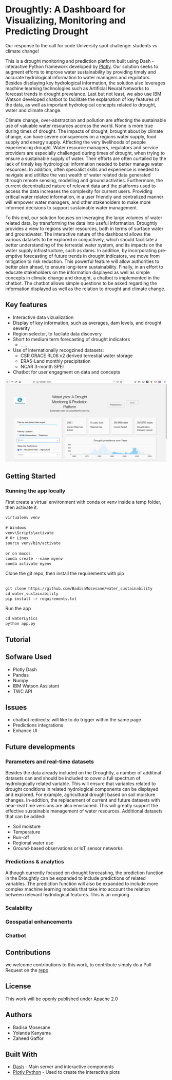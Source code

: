 # Droughtly: A Dashboard for Visualizing, Monitoring and Predicting Drought 

Our response to the call for code University spot challenge: students vs climate change!

This is a drought monitoring and prediction platform built using Dash - interactive Python framework developed by [Plotly](https://plot.ly/). Our solution seeks to augment efforts to improve water sustainability by providing timely and accurate hydrological information to water managers and regulators. Besides displaying key hydrological information, the solution also leverages machine learning technologies such as Artificial Neural Networks to forecast trends in drought prevelance. Last but not least, we also use IBM Watson developed chatbot to facilitate the explanation of key features of the data, as well as important hydrological concepts related to drought, water and climate change. 

Climate change, over-abstraction and pollution are affecting the sustainable use of valuable water resources accross the world. None is more true during times of drought. The impacts of drought, brought about by climate change, can have severe consquences on a regions water supply, food supply and energy supply. Affecting the very livelihoods of people experiencing drought. Water resource managers, regulators and service providers are especially challenged during times of drought, when trying to ensure a sustainable supply of water. Their efforts are often curtailed by the lack of timely key hydrological information needed to better manage water resources. In addition, often specialist skills and experience is needed to navigate and utitilize the vast wealth of water related data generated through remote sensing, modelling and ground activities. Furthermore, the current decentralized nature of relevant data and the platforms used to access the data increases the complexity for current users. Providing critical water related information, in a user friendly and centralized manner will empower water managers, and other stakeholders to make more informed decisions to support sustainable water management. 

To this end, our solution focuses on leveraging the large volumes of water related data, by transforming the data into useful information. Droughtly provides a view to regions water resources, both in terms of surface water and groundwater. The interactive nature of the dashboard allows the various datasets to be explored in conjuctively, which should facilitate a better understanding of the terrestial water system, and its impacts on the water supply infrastructure, such as dams. In addition, by incorporating pre-emptive forecasting of future trends in drought indicators, we move from mitigation to risk reduction. This powerful feature will allow authorities to better plan ahead, to ensure long-term sustainability. Finally, in an effort to educate stakeholders on the information displayed as well as simple concepts in climate change and drought, a chatbot is implemented in the chatbot. The chatbot allows simple questions to be asked regarding the information displayed as well as the relation to drought and climate change.         

## Key features

- Interactive data vizualization
- Display of key information, such as averages, dam levels, and drought severity
- Region selector, to facilate data discovery
- Short to medium term forecasting of drought indicators
  - .....
- Use of internationally recogzined datasets:
  - CSR GRACE RL06 v2 derived terrestial water storage
  - ERA5-Land monthly precipitation
  - NCAR 3-month SPEI
- Chatbot for user engagment on data and concepts

![](data/dashboard.png)

## Getting Started

### Running the app locally

First create a virtual environment with conda or venv inside a temp folder, then activate it.

```
virtualenv venv

# Windows
venv\Scripts\activate
# Or Linux
source venv/bin/activate

or on macos
conda create --name myenv
conda activate myenv

```

Clone the git repo, then install the requirements with pip

```

git clone https://github.com/BadisaMosesane/water_sustainability
cd water_sustainability
pip install -r requirements.txt

```

Run the app

```
cd waterLytics
python app.py

```
## Tutorial



## Sofware Used
- Plotly Dash
- Pandas
- Numpy
- IBM Watson Assistant
- TWC API

## Issues
* chatbot redirects: will like to do trigger within the same page 
* Predictions integrations
* Enhance UI

## Future developments

### Parameters and real-time datasets

Besides the data already included on the Droughtly, a number of additinal datasets can and should be included to cover a full spectrum of hydrologically related variable. This will ensure that variables related to drought conditions in related hydrological components can be displayed and explored. For example, agricultural drought based on soil moisture changes. In-addtion, the replacement of current and future datasets with near-real time versions are also envisioned. This will greatly support the effective sustainable management of water resources. Additional datasets that can be added:

  - Soil moisture
  - Temperature 
  - Run-off
  - Regional water use
  - Ground-based observations or IoT sensor networks

### Predictions & analytics

Although currently focused on drought forecasting, the prediction function in the Droughtly can be expanded to include predictions of related variables. The prediction function will also be expanded to include more complex machine learning models that take into account the relation between relevant hydrological features. This is an ongiong   

### Scalability

### Geospatial enhancements

### Chatbot


## Contributions

we welcome contributions to this work, to contribute simply do a Pull Request on the [repo](https://github.com/BadisaMosesane/water_sustainability)

## License
This work will be openly published under Apache 2.0

## Authors
- Badisa Mosesane
- Yolanda Kanyama
- Zaheed Gaffor

## Built With

- [Dash](https://dash.plot.ly/) - Main server and interactive components
- [Plotly Python](https://plot.ly/python/) - Used to create the interactive plots


